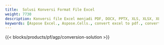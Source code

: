 ```yaml
---
title:  Solusi Konversi Format File Excel
weight: 7730
description: Konversi file Excel menjadi PDF, DOCX, PPTX, XLS, XLSX, XLSM, XLSB, ODS, CSV, TSV, 076110348 1, JPG, BMP, PNG, SVG, TIFF, XPS, MHTML dan Penurunan Harga.
keywords: [Aspose Excel., Aspose.Cells., convert excel to pdf., convert excel to json., convert txt to sql., convert csv to json., convert json to pdf., xml to excel and Convert files between various formats]
---
```

{{< blocks/products/pf/agp/conversion-solution >}} 
